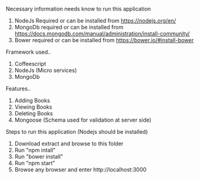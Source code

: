 Necessary information needs know to run this application
1. NodeJs Required or can be installed from https://nodejs.org/en/
2. MongoDb required or can be installed from https://docs.mongodb.com/manual/administration/install-community/
3. Bower required or can be installed from https://bower.io/#install-bower

Framework used..
1. Coffeescript
2. NodeJs (Micro services)
3. MongoDb

Features..

1. Adding Books
2. Viewing Books
3. Deleting Books
4. Mongoose (Schema used for validation at server side)

Steps to run this application (Nodejs should be installed)

1. Download extract and browse to this folder
2. Run "npm intall"
3. Run "bower install"
4. Run "npm start" 
5. Browse any browser and enter http://localhost:3000


